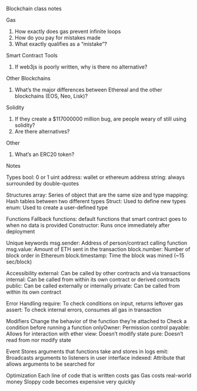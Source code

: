 Blockchain class notes

Gas

1. How exactly does gas prevent infinite loops
2. How do you pay for mistakes made
3. What exactly qualifies as a “mistake”?

Smart Contract Tools

1. If web3js is poorly written, why is there no alternative?

Other Blockchains

1. What’s the major differences between Ethereal and the other blockchains (EOS, Neo, Lisk)?

Solidity

1. If they create a $117000000 million bug, are people weary of still using solidity?
2. Are there alternatives?

Other

1. What’s an ERC20 token?



Notes

Types
bool: 0 or 1
uint
address: wallet or ethereum address
string: always surrounded by double-quotes	


Structures
array: Series of object that are the same size and type
mapping: Hash tables between two different types
Struct: Used to define new types
enum: Used to create a user-defined type


Functions
Fallback functions: default functions that smart contract goes to when no data is provided
Constructor: Runs once immediately after deployment

Unique keywords
msg.sender: Address of person/contract calling function
msg.value: Amount of ETH sent in the transaction
block.number: Number of block order in Ethereum
block.timestamp: Time the block was mined (~15 sec/block)

Accessibility
external: Can be called by other contracts and via transactions
internal: Can be called from within its own contract or derived contracts
public: Can be called externally or internally
private: Can be called from within its own contract

Error Handling
require: To check conditions on input, returns leftover gas
assert: To check internal errors, consumes all gas in transaction

Modifiers
Change the behavior of the function they’re attached to
Check a condition before running a function
onlyOwner: Permission control
payable: Allows for interaction with ether
view: Doesn’t modify state
pure: Doesn’t read from nor modify state

Event
Stores arguments that functions take and stores in logs
emit: Broadcasts arguments to listeners in user interface
indexed: Attribute that allows arguments to be searched for

Optimization
Each line of code that is written costs gas
Gas costs real-world money
Sloppy code becomes expensive very quickly

